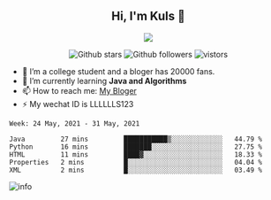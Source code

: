 <h2 align="center"> Hi, I'm Kuls 👋 </h2>
<p align="center">
    <p align="center">
        <img src=" https://avatars.githubusercontent.com/u/42165104?s=460&u=5c7fbf0bce7d4b38a15a44676e6f64b529e47598&v=4"/>
    </p>
    <p align="center">
      <img src="https://img.shields.io/github/stars/hellokuls?style=social" alt="Github stars" />
      <img src="https://img.shields.io/github/followers/hellokuls?style=social" alt="Github followers" />
      <img src="https://visitor-badge.glitch.me/badge?page_id=hellokuls.readme" alt="vistors" />
    </p>
</p>

- 🔭 I’m a college student and a bloger has 20000 fans.
- 🌱 I’m currently learning **Java and Algorithms**
- 📫 How to reach me: [My Bloger](http://www.kuls6.top) 
- ⚡ My wechat ID is LLLLLLS123

<!--START_SECTION:waka-->
```text
Week: 24 May, 2021 - 31 May, 2021

Java         27 mins         ███████████▒░░░░░░░░░░░░░   44.79 % 
Python       16 mins         ███████░░░░░░░░░░░░░░░░░░   27.75 % 
HTML         11 mins         ████▓░░░░░░░░░░░░░░░░░░░░   18.33 % 
Properties   2 mins          █░░░░░░░░░░░░░░░░░░░░░░░░   04.04 % 
XML          2 mins          █░░░░░░░░░░░░░░░░░░░░░░░░   03.49 % 
```
<!--END_SECTION:waka-->

![info](https://github-readme-stats.vercel.app/api?username=hellokuls&show_icons=true&count_private=true&hide=prs&theme=default_repocard)


